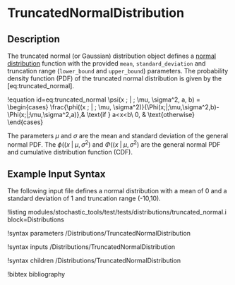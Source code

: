 # TruncatedNormalDistribution

## Description

The truncated normal (or Gaussian) distribution object defines a
[normal distribution](https://en.wikipedia.org/wiki/Normal_distribution) function with the provided
`mean`, `standard_deviation` and truncation range (`lower_bound` and `upper_bound`) parameters. The probability density function (PDF) of the truncated normal
distribution is given by the [eq:truncated_normal].

!equation id=eq:truncated_normal
\psi(x \; | \; \mu, \sigma^2, a, b) = \begin{cases}
    \frac{\phi((x \; | \; \mu, \sigma^2)}{\Phi(x\;|\;\mu,\sigma^2,b)-\Phi(x\;|\;\mu,\sigma^2,a)},& \text{if } a<x<b\\
    0,              & \text{otherwise}
\end{cases}

The parameters $\mu$ and $\sigma$ are the mean and standard deviation of the general normal PDF. The $\phi((x \; | \; \mu, \sigma^2)$ and $\Phi((x \; | \; \mu, \sigma^2)$ are the general normal PDF and cumulative distribution function (CDF).

## Example Input Syntax

The following input file defines a normal distribution with a mean of 0 and a standard deviation of 1 and truncation range (-10,10).

!listing modules/stochastic_tools/test/tests/distributions/truncated_normal.i block=Distributions

!syntax parameters /Distributions/TruncatedNormalDistribution

!syntax inputs /Distributions/TruncatedNormalDistribution

!syntax children /Distributions/TruncatedNormalDistribution

!bibtex bibliography
